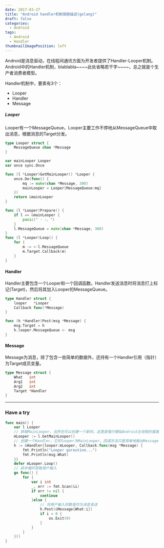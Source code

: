 ```yaml
---
date: 2017-03-27
title: "Android handler机制简陋描述(golang)"
draft: false
categories:
  - Android
tags:
  - Android
  - Handler
thumbnailImagePosition: left
---
```


Android是消息驱动，在线程间通讯方面为开发者提供了Handler-Looper机制。Android中的Handler机制，blablabla\~\~\~\~此处省略若干字\~\~\~\~，总之就是个生产者消费者模型。

<!--more-->
Handler机制中，要素有3个：

- Looper
- Handler
- Message

##### Looper
Looper有一个MessageQueue，Looper主要工作不停地从MessageQueue中取出消息，根据消息的Target分发。
```go
type Looper struct {
	MessageQueue chan *Message
}

var mainLooper Looper
var once sync.Once

func (l *Looper)GetMainLooper() *Looper {
	once.Do(func() {
		mq := make(chan *Message, 300)
		mainLooper = Looper{MessageQueue:mq}
	})
	return &mainLooper
}

func (l *Looper)Prepare() {
	if l == &mainLooper {
		panic(" - -、")
	}
	l.MessageQueue = make(chan *Message, 300)
}
func (l *Looper)Loop() {
	for {
		m := <-l.MessageQueue
		m.Target.Callback(m)
	}
}
```

#### Handler
Handler主要包含一个Looper和一个回调函数。Handler发送消息时将消息打上标记(Target)，然后将其加入Looper的MessageQueue。
```go
type Handler struct {
	looper   *Looper
	Callback func(*Message)
}

func (h *Handler)Post(msg *Message) {
	msg.Target = h
	h.looper.MessageQueue <- msg
}
```

#### Message
Message为消息，除了包含一些简单的数据外，还持有一个Handler引用（指针）为Target成员变量。
```go
type Message struct {
	What   int
	Arg1   int
	Arg2   int
	Target *Handler
}
```
---
### Have a try
```go
func main() {
	var l Looper
	// 获取MainLooper，当然也可以创建一个新的。这里是强行模拟Android主线程的套路
	mLooper := l.GetMainLooper()
	// 创建一个Handler，它的looper为MainLooper。回调方法只是简单地输出Message中What变量的值
	h := &Handler{looper:mLooper, Callback:func(msg *Message) {
		fmt.Println("Looper goroutine...")
		fmt.Println(msg.What)
	}}
	defer mLooper.Loop()
	// 异步循环获取用户输入
	go func() {
		for {
			var i int
			_, err := fmt.Scan(&i)
			if err != nil {
				continue
			}else {
				// 将用户输入的数值作为消息发送
				h.Post(&Message{What:i})
				if i < 0 {
					os.Exit(0)
				}
			}
		}
	}()
}
```